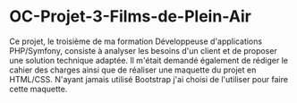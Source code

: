 # OC-Projet-3-Films-de-Plein-Air
Ce projet, le troisième de ma formation Développeuse d'applications PHP/Symfony, consiste à analyser les besoins d'un client et de proposer une solution technique adaptée. Il m'était demandé également de rédiger le cahier des charges ainsi que de réaliser une maquette du projet en HTML/CSS. N'ayant jamais utilisé Bootstrap j'ai choisi de l'utiliser pour faire cette maquette.